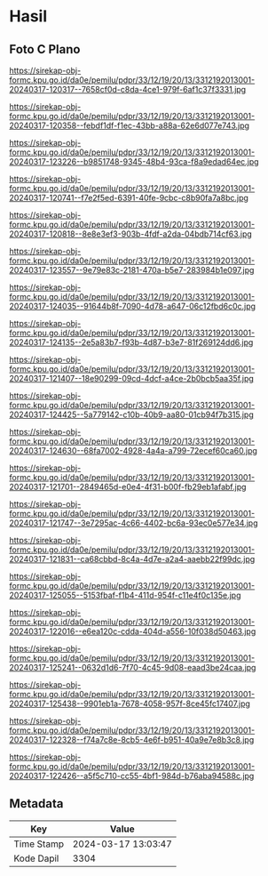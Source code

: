 # Hasil

## Foto C Plano

https://sirekap-obj-formc.kpu.go.id/da0e/pemilu/pdpr/33/12/19/20/13/3312192013001-20240317-120317--7658cf0d-c8da-4ce1-979f-6af1c37f3331.jpg

https://sirekap-obj-formc.kpu.go.id/da0e/pemilu/pdpr/33/12/19/20/13/3312192013001-20240317-120358--febdf1df-f1ec-43bb-a88a-62e6d077e743.jpg

https://sirekap-obj-formc.kpu.go.id/da0e/pemilu/pdpr/33/12/19/20/13/3312192013001-20240317-123226--b9851748-9345-48b4-93ca-f8a9edad64ec.jpg

https://sirekap-obj-formc.kpu.go.id/da0e/pemilu/pdpr/33/12/19/20/13/3312192013001-20240317-120741--f7e2f5ed-6391-40fe-9cbc-c8b90fa7a8bc.jpg

https://sirekap-obj-formc.kpu.go.id/da0e/pemilu/pdpr/33/12/19/20/13/3312192013001-20240317-120818--8e8e3ef3-903b-4fdf-a2da-04bdb714cf63.jpg

https://sirekap-obj-formc.kpu.go.id/da0e/pemilu/pdpr/33/12/19/20/13/3312192013001-20240317-123557--9e79e83c-2181-470a-b5e7-283984b1e097.jpg

https://sirekap-obj-formc.kpu.go.id/da0e/pemilu/pdpr/33/12/19/20/13/3312192013001-20240317-124035--91644b8f-7090-4d78-a647-06c12fbd6c0c.jpg

https://sirekap-obj-formc.kpu.go.id/da0e/pemilu/pdpr/33/12/19/20/13/3312192013001-20240317-124135--2e5a83b7-f93b-4d87-b3e7-81f269124dd6.jpg

https://sirekap-obj-formc.kpu.go.id/da0e/pemilu/pdpr/33/12/19/20/13/3312192013001-20240317-121407--18e90299-09cd-4dcf-a4ce-2b0bcb5aa35f.jpg

https://sirekap-obj-formc.kpu.go.id/da0e/pemilu/pdpr/33/12/19/20/13/3312192013001-20240317-124425--5a779142-c10b-40b9-aa80-01cb94f7b315.jpg

https://sirekap-obj-formc.kpu.go.id/da0e/pemilu/pdpr/33/12/19/20/13/3312192013001-20240317-124630--68fa7002-4928-4a4a-a799-72ecef60ca60.jpg

https://sirekap-obj-formc.kpu.go.id/da0e/pemilu/pdpr/33/12/19/20/13/3312192013001-20240317-121701--2849465d-e0e4-4f31-b00f-fb29eb1afabf.jpg

https://sirekap-obj-formc.kpu.go.id/da0e/pemilu/pdpr/33/12/19/20/13/3312192013001-20240317-121747--3e7295ac-4c66-4402-bc6a-93ec0e577e34.jpg

https://sirekap-obj-formc.kpu.go.id/da0e/pemilu/pdpr/33/12/19/20/13/3312192013001-20240317-121831--ca68cbbd-8c4a-4d7e-a2a4-aaebb22f99dc.jpg

https://sirekap-obj-formc.kpu.go.id/da0e/pemilu/pdpr/33/12/19/20/13/3312192013001-20240317-125055--5153fbaf-f1b4-411d-954f-c11e4f0c135e.jpg

https://sirekap-obj-formc.kpu.go.id/da0e/pemilu/pdpr/33/12/19/20/13/3312192013001-20240317-122016--e6ea120c-cdda-404d-a556-10f038d50463.jpg

https://sirekap-obj-formc.kpu.go.id/da0e/pemilu/pdpr/33/12/19/20/13/3312192013001-20240317-125241--0632d1d6-7f70-4c45-9d08-eaad3be24caa.jpg

https://sirekap-obj-formc.kpu.go.id/da0e/pemilu/pdpr/33/12/19/20/13/3312192013001-20240317-125438--9901eb1a-7678-4058-957f-8ce45fc17407.jpg

https://sirekap-obj-formc.kpu.go.id/da0e/pemilu/pdpr/33/12/19/20/13/3312192013001-20240317-122328--f74a7c8e-8cb5-4e6f-b951-40a9e7e8b3c8.jpg

https://sirekap-obj-formc.kpu.go.id/da0e/pemilu/pdpr/33/12/19/20/13/3312192013001-20240317-122426--a5f5c710-cc55-4bf1-984d-b76aba94588c.jpg


## Metadata

| Key        | Value               |
| ---------- | ------------------- |
| Time Stamp | 2024-03-17 13:03:47 |
| Kode Dapil | 3304                |




